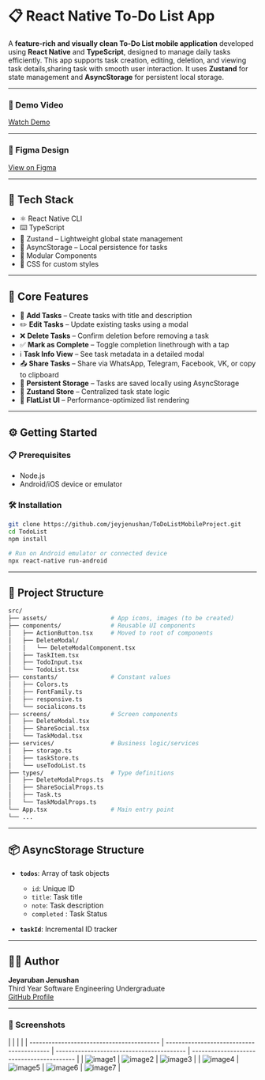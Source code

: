 # 📋 React Native To-Do List App

A **feature-rich and visually clean To-Do List mobile application** developed using **React Native** and **TypeScript**, designed to manage daily tasks efficiently. This app supports task creation, editing, deletion, and viewing task details,sharing task with smooth user interaction. It uses **Zustand** for state management and **AsyncStorage** for persistent local storage.

---

### 🎥 Demo Video

[Watch Demo](Readmefolder/assets/ProjectOverview.mp4)

---

### 🎨 Figma Design

[View on Figma](https://www.figma.com/design/0voUh3g2fDdGMbKNibqygj/To-Do-List--Community-?node-id=42-188)

---

## 🧰 Tech Stack

- ⚛️ React Native CLI
- ⌨️ TypeScript
- 🐻 Zustand – Lightweight global state management
- 💾 AsyncStorage – Local persistence for tasks
- 🧩 Modular Components
- 🎨 CSS for custom styles

---

## 🚀 Core Features

- 📝 **Add Tasks** – Create tasks with title and description
- ✏️ **Edit Tasks** – Update existing tasks using a modal
- ❌ **Delete Tasks** – Confirm deletion before removing a task
- ✅ **Mark as Complete** – Toggle completion linethrough with a tap
- ℹ️ **Task Info View** – See task metadata in a detailed modal
- 📤 **Share Tasks** – Share via WhatsApp, Telegram, Facebook, VK, or copy to clipboard
- 💾 **Persistent Storage** – Tasks are saved locally using AsyncStorage
- 🧠 **Zustand Store** – Centralized task state logic
- 📜 **FlatList UI** – Performance-optimized list rendering

---

## ⚙️ Getting Started

### 📋 Prerequisites

- Node.js
- Android/iOS device or emulator

### 🛠️ Installation

```bash
git clone https://github.com/jeyjenushan/ToDoListMobileProject.git
cd TodoList
npm install

# Run on Android emulator or connected device
npx react-native run-android
```

---

## 📁 Project Structure

```bash
src/
├── assets/                  # App icons, images (to be created)
├── components/              # Reusable UI components
│   ├── ActionButton.tsx     # Moved to root of components
│   ├── DeleteModal/
│   │   └── DeleteModalComponent.tsx
│   ├── TaskItem.tsx
│   ├── TodoInput.tsx
│   └── TodoList.tsx
├── constants/               # Constant values
│   ├── Colors.ts
│   ├── FontFamily.ts
│   ├── responsive.ts
│   └── socialicons.ts
├── screens/                 # Screen components
│   ├── DeleteModal.tsx
│   ├── ShareSocial.tsx
│   └── TaskModal.tsx
├── services/                # Business logic/services
│   ├── storage.ts
│   ├── taskStore.ts
│   └── useTodoList.ts
├── types/                   # Type definitions
│   ├── DeleteModalProps.ts
│   ├── ShareSocialProps.ts
│   ├── Task.ts
│   └── TaskModalProps.ts
└── App.tsx                  # Main entry point
└── ...
```

---

## 📦 AsyncStorage Structure

- **`todos`**: Array of task objects

  - `id`: Unique ID
  - `title`: Task title
  - `note`: Task description
  - `completed` : Task Status

- **`taskId`**: Incremental ID tracker

---

## 👩‍💻 Author

**Jeyaruban Jenushan**  
Third Year Software Engineering Undergraduate  
[GitHub Profile](https://github.com/jeyjenushan)

---

### 📸 Screenshots

|                                           |                                           |                                           |
| ----------------------------------------- | ----------------------------------------- | ----------------------------------------- | ----------------------------------------- |
| ![image1](Readmefolder/assets/image1.png) | ![image2](Readmefolder/assets/image2.png) | ![image3](Readmefolder/assets/image3.png) |
| ![image4](Readmefolder/assets/image4.png) | ![image5](Readmefolder/assets/image5.png) | ![image6](Readmefolder/assets/image6.png) | ![image7](Readmefolder/assets/image7.png) |
